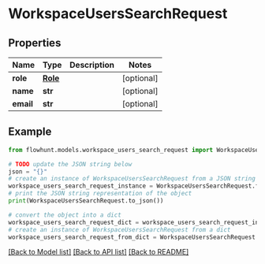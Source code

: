 # WorkspaceUsersSearchRequest


## Properties

Name | Type | Description | Notes
------------ | ------------- | ------------- | -------------
**role** | [**Role**](Role.md) |  | [optional] 
**name** | **str** |  | [optional] 
**email** | **str** |  | [optional] 

## Example

```python
from flowhunt.models.workspace_users_search_request import WorkspaceUsersSearchRequest

# TODO update the JSON string below
json = "{}"
# create an instance of WorkspaceUsersSearchRequest from a JSON string
workspace_users_search_request_instance = WorkspaceUsersSearchRequest.from_json(json)
# print the JSON string representation of the object
print(WorkspaceUsersSearchRequest.to_json())

# convert the object into a dict
workspace_users_search_request_dict = workspace_users_search_request_instance.to_dict()
# create an instance of WorkspaceUsersSearchRequest from a dict
workspace_users_search_request_from_dict = WorkspaceUsersSearchRequest.from_dict(workspace_users_search_request_dict)
```
[[Back to Model list]](../README.md#documentation-for-models) [[Back to API list]](../README.md#documentation-for-api-endpoints) [[Back to README]](../README.md)


